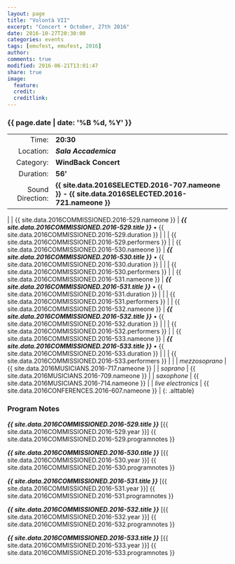 ```yaml
---
layout: page
title: "Volontà VII"
excerpt: "Concert • October, 27th 2016"
date: 2016-10-27T20:30:00
categories: events
tags: [emufest, emufest, 2016]
author:
comments: true
modified: 2016-06-21T13:01:47
share: true
image:
  feature:
  credit:
  creditlink:
---
```


### {{ page.date | date: '%B %d, %Y' }}

|  |  |
|------------:|:------------|
| Time: | **20:30** |
| Location: | ***Sala Accademica*** |
| Category: | **WindBack Concert** |
| Duration: | **56'** |
| Sound Direction: | **{{ site.data.2016SELECTED.2016-707.nameone }} - {{ site.data.2016SELECTED.2016-721.nameone }}** |
|
| {{ site.data.2016COMMISSIONED.2016-529.nameone }} | ***{{ site.data.2016COMMISSIONED.2016-529.title }}*** • {{ site.data.2016COMMISSIONED.2016-529.duration }} |
|  | {{ site.data.2016COMMISSIONED.2016-529.performers }} |
| {{ site.data.2016COMMISSIONED.2016-530.nameone }} | ***{{ site.data.2016COMMISSIONED.2016-530.title }}*** • {{ site.data.2016COMMISSIONED.2016-530.duration }} |
|  | {{ site.data.2016COMMISSIONED.2016-530.performers }} |
| {{ site.data.2016COMMISSIONED.2016-531.nameone }} | ***{{ site.data.2016COMMISSIONED.2016-531.title }}*** • {{ site.data.2016COMMISSIONED.2016-531.duration }} |
|  | {{ site.data.2016COMMISSIONED.2016-531.performers }} |
| {{ site.data.2016COMMISSIONED.2016-532.nameone }} | ***{{ site.data.2016COMMISSIONED.2016-532.title }}*** • {{ site.data.2016COMMISSIONED.2016-532.duration }} |
|  | {{ site.data.2016COMMISSIONED.2016-532.performers }} |
| {{ site.data.2016COMMISSIONED.2016-533.nameone }} | ***{{ site.data.2016COMMISSIONED.2016-533.title }}*** • {{ site.data.2016COMMISSIONED.2016-533.duration }} |
|  | {{ site.data.2016COMMISSIONED.2016-533.performers }} |
|
|  *mezzosoprano* | {{ site.data.2016MUSICIANS.2016-717.nameone }} |
|  *soprano* | {{ site.data.2016MUSICIANS.2016-709.nameone }} |
|  *saxophone* | {{ site.data.2016MUSICIANS.2016-714.nameone }} |
|  *live electronics* | {{ site.data.2016CONFERENCES.2016-607.nameone }} |
{: .alttable}

### Program Notes

***{{ site.data.2016COMMISSIONED.2016-529.title }}*** [{{ site.data.2016COMMISSIONED.2016-529.year }}] {{ site.data.2016COMMISSIONED.2016-529.programnotes }}

***{{ site.data.2016COMMISSIONED.2016-530.title }}*** [{{ site.data.2016COMMISSIONED.2016-530.year }}] {{ site.data.2016COMMISSIONED.2016-530.programnotes }}

***{{ site.data.2016COMMISSIONED.2016-531.title }}*** [{{ site.data.2016COMMISSIONED.2016-531.year }}] {{ site.data.2016COMMISSIONED.2016-531.programnotes }}

***{{ site.data.2016COMMISSIONED.2016-532.title }}*** [{{ site.data.2016COMMISSIONED.2016-532.year }}] {{ site.data.2016COMMISSIONED.2016-532.programnotes }}

***{{ site.data.2016COMMISSIONED.2016-533.title }}*** [{{ site.data.2016COMMISSIONED.2016-533.year }}] {{ site.data.2016COMMISSIONED.2016-533.programnotes }}
